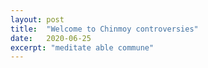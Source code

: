 ```yaml
---
layout: post
title:  "Welcome to Chinmoy controversies"
date:   2020-06-25
excerpt: "meditate able commune"
---
```

